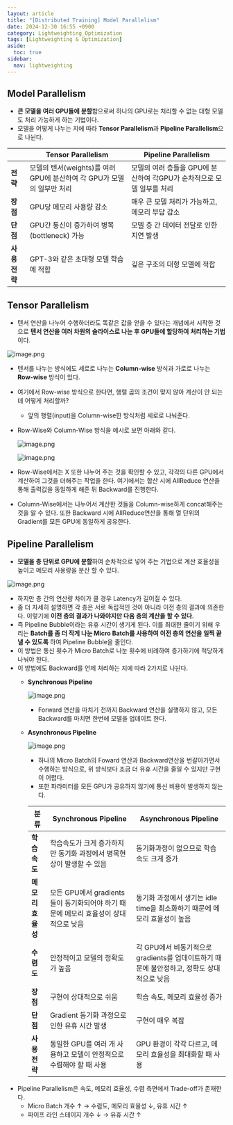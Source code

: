 ```yaml
---
layout: article
title: "[Distributed Training] Model Parallelism"
date: 2024-12-30 16:55 +0900
category: Lightweighting_Optimization
tags: [Lightweighting & Optimization]
aside:
  toc: true
sidebar:
  nav: lightweighting
---
```

## Model Parallelism

- **큰 모델을 여러 GPU들에 분할**함으로써 하나의 GPU로는 처리할 수 없는 대형 모델도 처리 가능하게 하는 기법이다.
- 모델을 어떻게 나누는 지에 따라 **Tensor Parallelism**과 **Pipeline Parallelism**으로 나뉜다.

|  |  Tensor Parallelism | Pipeline Parallelism |
| --- | --- | --- |
| **전략** | 모델의 텐서(weights)를 여러 GPU에 분산하여 각 GPU가 모델의 일부만 처리 | 모델의 여러 층들을 GPU에 분산하여 각GPU가 순차적으로 모델 일부를 처리 |
| **장점** | GPU당 메모리 사용량 감소 | 매우 큰 모델 처리가 가능하고, 메모리 부담 감소 |
| **단점** | GPU간 통신이 증가하여 병목(bottleneck) 가능 | 모델 층 간 데이터 전달로 인한 지연 발생 |
| **사용전략** | GPT-3와 같은 초대형 모델 학습에 적합 | 깊은 구조의 대형 모델에 적합 |

## Tensor Parallelism

- 텐서 연산을 나누어 수행하더라도 똑같은 값을 얻을 수 있다는 개념에서 시작한 것으로 **텐서 연산을 여러 차원의 슬라이스로 나눈 후 GPU들에 할당하여 처리하는 기법**이다.

![image.png](https://prod-files-secure.s3.us-west-2.amazonaws.com/6acf52cb-2c5c-462e-bf26-b7011fa2da60/7eecffaa-7314-4269-a0a9-6cd7a8dd60b4/image.png)

- 텐서를 나누는 방식에도 세로로 나누는 **Column-wise** 방식과 가로로 나누는 **Row-wise** 방식이 있다.
- 여기에서 Row-wise 방식으로 한다면, 행렬 곱의 조건이 맞지 않아 계산이 안 되는데 어떻게 처리할까?
    - 앞의 행렬(input)을 Column-wise한 방식처럼 세로로 나눠준다.
- Row-Wise와 Column-Wise 방식을 예시로 보면 아래와 같다.
    
    ![image.png](https://prod-files-secure.s3.us-west-2.amazonaws.com/6acf52cb-2c5c-462e-bf26-b7011fa2da60/4550a948-83d4-4f92-8ffc-366a0ef19486/image.png)
    
    ![image.png](https://prod-files-secure.s3.us-west-2.amazonaws.com/6acf52cb-2c5c-462e-bf26-b7011fa2da60/6e1697ec-51ad-453e-b30d-9de412e18e2f/image.png)
    
- Row-Wise에서는 X 또한 나누어 주는 것을 확인할 수 있고, 각각의 다른 GPU에서 계산하여 그것을 더해주는 작업을 한다. 여기에서는 합산 시에 AllReduce 연산을 통해 출력값을 동일하게 해준 뒤 Backward를 진행한다.
- Column-Wise에서는 나누어서 계산한 것들을 Column-wise하게 concat해주는 것을 알 수 있다. 또한 Backward 시에 AllReduce연산을 통해 열 단위의 Gradient를 모든 GPU에 동일하게 공유한다.

## Pipeline Parallelism

- **모델을 층 단위로 GPU에 분할**하여 순차적으로 넣어 주는 기법으로 계산 효율성을 높이고 메모리 사용량을 분산 할 수 있다.

![image.png](https://prod-files-secure.s3.us-west-2.amazonaws.com/6acf52cb-2c5c-462e-bf26-b7011fa2da60/c4c43d9e-e5cd-4db1-9282-f27e26ba6d37/image.png)

- 하지만 층 간의 연산량 차이가 클 경우 Latency가 길어질 수 있다.
- 좀 더 자세히 설명하면 각 층은 서로 독립적인 것이 아니라 이전 층의 결과에 의존한다. 이렇기에 **이전 층의 결과가 나와야지만 다음 층의 계산을 할 수 있다**.
- 즉 Pipeline Bubble이라는 유휴 시간이 생기게 된다. 이를 최대한 줄이기 위해 우리는 **Batch를 좀 더 작게 나눈 Micro Batch를 사용하여 이전 층의 연산을 일찍 끝낼 수 있도록** 하여 Pipeline Bubble을 줄인다.
- 이 방법은 통신 횟수가 Micro Batch로 나눈 횟수에 비례하여 증가하기에 적당하게 나눠야 한다.
- 이 방법에도 Backward를 언제 처리하는 지에 따라 2가지로 나뉜다.
    - **Synchronous Pipeline**
        
        ![image.png](https://prod-files-secure.s3.us-west-2.amazonaws.com/6acf52cb-2c5c-462e-bf26-b7011fa2da60/09e08ff2-ba77-4dd3-a3c1-e21f33e9c538/image.png)
        
        - Forward 연산을 마치기 전까지 Backward 연산을 실행하지 않고, 모든 Backward를 마치면 한번에 모델을 업데이트 한다.
    - **Asynchronous Pipeline**
        
        ![image.png](https://prod-files-secure.s3.us-west-2.amazonaws.com/6acf52cb-2c5c-462e-bf26-b7011fa2da60/3f189324-1049-471f-89a4-3c4de38fb8cd/image.png)
        
        - 하나의 Micro Batch의  Foward 연산과 Backward연산을 번갈아가면서 수행하는 방식으로, 위 방식보다 조금 더 유휴 시간을 줄일 수 있지만 구현이 어렵다.
        - 또한 파라미터를 모든 GPU가 공유하지 않기에 통신 비용이 발생하지 않는다.
        
        | **분류** | **Synchronous Pipeline** |  **Asynchronous Pipeline** |
        | --- | --- | --- |
        | **학습 속도** | 학습속도가 크게 증가하지만 동기화 과정에서 병목현상이 발생할 수 있음 | 동기화과정이 없으므로 학습 속도 크게 증가 |
        | **메모리 효율성** | 모든 GPU에서 gradients들이 동기화되어야 하기 때문에 메모리 효율성이 상대적으로 낮음 | 동기화 과정에서 생기는 idle time을 최소화하기 때문에 메모리 효율성이 높음 |
        | **수렴도** | 안정적이고 모델의 정확도가 높음 | 각 GPU에서 비동기적으로 gradients를 업데이트하기 때문에 불안정하고, 정확도 상대적으로 낮음 |
        | **장점** | 구현이 상대적으로 쉬움 | 학습 속도, 메모리 효율성 증가 |
        | **단점** | Gradient 동기화 과정으로 인한 유휴 시간 발생 | 구현이 매우 복잡 |
        | **사용 전략** | 동일한 GPU를 여러 개 사용하고 모델이 안정적으로 수렴해야 할 때 사용 | GPU 환경이 각각 다르고, 메모리 효율성을 최대화할 때 사용 |
- Pipeline Parallelism은 속도, 메모리 효율성, 수렴 측면에서 Trade-off가 존재한다.
    - Micro Batch 개수 $\uparrow$ → 수렴도, 메모리 효율성 $\downarrow$, 유휴 시간 $\uparrow$
    - 파이프 라인 스테이지 개수 $\downarrow$ → 유휴 시간 $\uparrow$